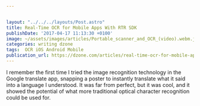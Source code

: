 ```yaml
---


layout: "../../../layouts/Post.astro"
title: Real-Time OCR for Mobile Apps With RTR SDK
publishDate: '2017-04-17 11:13:30 +0100'
image: ~/assets/images/articles/Portable_scanner_and_OCR_(video).webm.jpg
categories: writing dzone
tags:  OCR iOS Android Mobile
publication_url: https://dzone.com/articles/real-time-ocr-for-mobile-apps-with-rtr-sdk
---
```


I remember the first time I tried the image recognition technology in the Google translate app, snapping a poster to instantly translate what it said into a language I understood. It was far from perfect, but it was cool, and it showed the potential of what more traditional optical character recognition could be used for.
